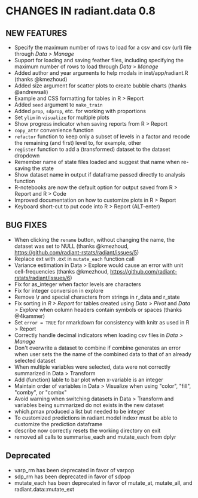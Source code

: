 # CHANGES IN radiant.data 0.8

## NEW FEATURES

- Specify the maximum number of rows to load for a csv and csv (url) file through _Data > Manage_
- Support for loading and saving feather files, including specifying the maximum number of rows to load through _Data > Manage_
- Added author and year arguments to help modals in inst/app/radiant.R (thanks @kmezhoud)
- Added size argument for scatter plots to create bubble charts (thanks @andrewsali)
- Example and CSS formatting for tables in R > Report
- Added `seed` argument to `make_train`
- Added `prop`, `sdprop`, etc. for working with proportions
- Set `ylim` in `visualize` for multiple plots
- Show progress indicator when saving reports from R > Report
- `copy_attr` convenience function
- `refactor` function to keep only a subset of levels in a factor and recode the remaining (and first) level to, for example, other
- `register` function to add a (transformed) dataset to the dataset dropdown
- Remember name of state files loaded and suggest that name when re-saving the state
- Show dataset name in output if dataframe passed directly to analysis function
- R-notebooks are now the default option for output saved from R > Report and R > Code
- Improved documentation on how to customize plots in R > Report
- Keyboard short-cut to put code into R > Report (ALT-enter)

## BUG FIXES

- When clicking the `rename` button, without changing the name, the dataset was set to NULL (thanks @kmezhoud, https://github.com/radiant-rstats/radiant/issues/5)
- Replace ext with .ext in `mutate_each` function call
- Variance estimation in Data > Explore would cause an error with unit cell-frequencies (thanks @kmezhoud, https://github.com/radiant-rstats/radiant/issues/6)
- Fix for as_integer when factor levels are characters
- Fix for integer conversion in explore
- Remove \\r and special characters from strings in r_data and r_state 
- Fix sorting in _R > Report_ for tables created using _Data > Pivot_ and _Data > Explore_ when column headers contain symbols or spaces (thanks @4kammer)
- Set `error = TRUE` for rmarkdown for consistency with knitr as used in R > Report
- Correctly handle decimal indicators when loading csv files in _Data > Manage_
- Don't overwrite a dataset to combine if combine generates an error when user sets the the name of the combined data to that of an already selected dataset
- When multiple variables were selected, data were not correctly summarized in Data > Transform
- Add (function) lable to bar plot when x-variable is an integer
- Maintain order of variables in Data > Visualize when using "color", "fill", "comby", or "combx"
- Avoid warning when switching datasets in Data > Transform and variables being summarized do not exists in the new dataset
- which.pmax produced a list but needed to be integer
- To customized predictions in radiant.model indexr must be able to customize the prediction dataframe
- describe now correctly resets the working directory on exit
- removed all calls to summarise_each and mutate_each from dplyr

## Deprecated
- varp_rm has been deprecated in favor of varpop 
- sdp_rm has been deprecated in favor of sdpop 
- mutate_each has been deprecated in favor of mutate_at, mutate_all, and radiant.data::mutate_ext
